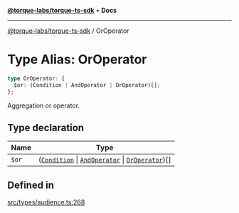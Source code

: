 [**@torque-labs/torque-ts-sdk**](../README.md) • **Docs**

***

[@torque-labs/torque-ts-sdk](../README.md) / OrOperator

# Type Alias: OrOperator

```ts
type OrOperator: {
  $or: (Condition | AndOperator | OrOperator)[];
};
```

Aggregation or operator.

## Type declaration

| Name | Type |
| ------ | ------ |
| `$or` | ([`Condition`](Condition.md) \| [`AndOperator`](AndOperator.md) \| [`OrOperator`](OrOperator.md))[] |

## Defined in

[src/types/audience.ts:268](https://github.com/torque-labs/torque-ts-sdk/blob/a30afeab92cb119627ec542f4c8aff2dd9faf383/src/types/audience.ts#L268)
